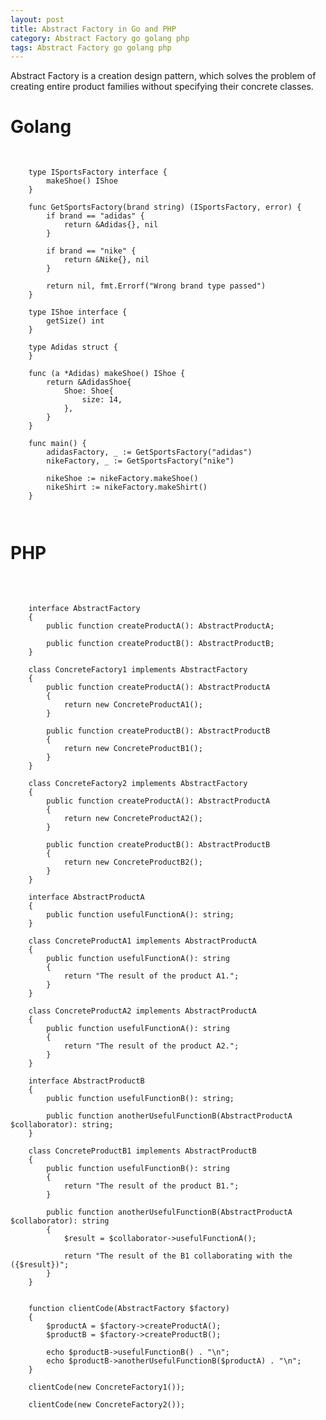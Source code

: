 ```yaml
---
layout: post 
title: Abstract Factory in Go and PHP
category: Abstract Factory go golang php 
tags: Abstract Factory go golang php
---
```

Abstract Factory is a creation design pattern, which solves the problem of creating entire product families without
specifying their concrete classes.

# Golang

<pre>
  <code class="language-go">

    type ISportsFactory interface {
        makeShoe() IShoe
    }
    
    func GetSportsFactory(brand string) (ISportsFactory, error) {
        if brand == "adidas" {
            return &Adidas{}, nil
        }
    
        if brand == "nike" {
            return &Nike{}, nil
        }
    
        return nil, fmt.Errorf("Wrong brand type passed")
    }

    type IShoe interface {
        getSize() int
    }

    type Adidas struct {
    }

    func (a *Adidas) makeShoe() IShoe {
        return &AdidasShoe{
            Shoe: Shoe{
                size: 14,
            },
        }
    }

    func main() {
        adidasFactory, _ := GetSportsFactory("adidas")
        nikeFactory, _ := GetSportsFactory("nike")
    
        nikeShoe := nikeFactory.makeShoe()
        nikeShirt := nikeFactory.makeShirt()
    }

  </code>
</pre>

# PHP

<pre>

  <code class="language-php">

    interface AbstractFactory
    {
        public function createProductA(): AbstractProductA;
    
        public function createProductB(): AbstractProductB;
    }

    class ConcreteFactory1 implements AbstractFactory
    {
        public function createProductA(): AbstractProductA
        {
            return new ConcreteProductA1();
        }
    
        public function createProductB(): AbstractProductB
        {
            return new ConcreteProductB1();
        }
    }

    class ConcreteFactory2 implements AbstractFactory
    {
        public function createProductA(): AbstractProductA
        {
            return new ConcreteProductA2();
        }
    
        public function createProductB(): AbstractProductB
        {
            return new ConcreteProductB2();
        }
    }

    interface AbstractProductA
    {
        public function usefulFunctionA(): string;
    }

    class ConcreteProductA1 implements AbstractProductA
    {
        public function usefulFunctionA(): string
        {
            return "The result of the product A1.";
        }
    }
    
    class ConcreteProductA2 implements AbstractProductA
    {
        public function usefulFunctionA(): string
        {
            return "The result of the product A2.";
        }
    }

    interface AbstractProductB
    {
        public function usefulFunctionB(): string;

        public function anotherUsefulFunctionB(AbstractProductA $collaborator): string;
    }

    class ConcreteProductB1 implements AbstractProductB
    {
        public function usefulFunctionB(): string
        {
            return "The result of the product B1.";
        }

        public function anotherUsefulFunctionB(AbstractProductA $collaborator): string
        {
            $result = $collaborator->usefulFunctionA();
    
            return "The result of the B1 collaborating with the ({$result})";
        }
    }


    function clientCode(AbstractFactory $factory)
    {
        $productA = $factory->createProductA();
        $productB = $factory->createProductB();
    
        echo $productB->usefulFunctionB() . "\n";
        echo $productB->anotherUsefulFunctionB($productA) . "\n";
    }
    
    clientCode(new ConcreteFactory1());

    clientCode(new ConcreteFactory2());

  </code>
</pre>
